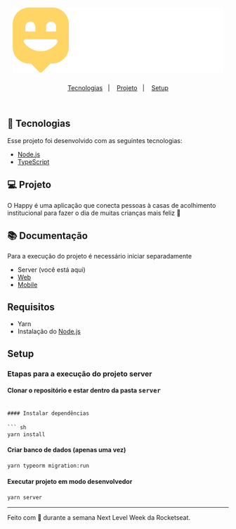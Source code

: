 <h1 align="center">
    <img alt="Happy" title="Happy" src="../web/src/images/logo.svg" />
</h1>

<p align="center">
  <a href="#-tecnologias">Tecnologias</a>&nbsp;&nbsp;&nbsp;|&nbsp;&nbsp;&nbsp;
  <a href="#-projeto">Projeto</a>&nbsp;&nbsp;&nbsp;|&nbsp;&nbsp;&nbsp;
  <a href="#-setup">Setup</a>
</p>

<br>

## 🚀 Tecnologias

Esse projeto foi desenvolvido com as seguintes tecnologias:

- [Node.js](https://nodejs.org)
- [TypeScript](https://www.typescriptlang.org/)

## 💻 Projeto

O Happy é uma aplicação que conecta pessoas à casas de acolhimento institucional para fazer o dia de muitas crianças mais feliz 💜

## :books: Documentação
Para a execução do projeto é necessário iniciar separadamente
- Server (você está aqui)
- [Web](web/README.md)
- [Mobile](mobile/README.md)

## Requisitos
- Yarn
- Instalação do [Node.js](https://nodejs.org) 

## Setup
### Etapas para a execução do projeto server

#### Clonar o repositório e estar dentro da pasta <kbd>server</kbd>
```

#### Instalar dependências 

``` sh
yarn install
```

#### Criar banco de dados (apenas uma vez)
``` sh
yarn typeorm migration:run
```


#### Executar projeto em modo desenvolvedor

``` sh
yarn server
```

---

Feito com 💜 durante a semana Next Level Week da Rocketseat.
